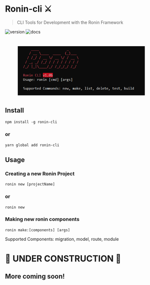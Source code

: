 # Ronin-cli ⚔️
> CLI Tools for Development with the Ronin Framework

![version](https://img.shields.io/badge/version-0.0.1b-brightgreen.svg?style=flat-square) ![docs](https://img.shields.io/badge/docs-coming%20soon-orange.svg?style=flat-square)

<h1 align="center">
	<img width="420" src="media/ronin-cli-screenshot.png" alt="Ronin-Cli">
</h1>

## Install
```console
npm install -g ronin-cli
```
### or 
```console
yarn global add ronin-cli
```

## Usage
### Creating a new Ronin Project
```
ronin new [projectName]
```
### or
```
ronin new 
```

### Making new ronin components
```
ronin make:[components] [args]
```
Supported Components: migration, model, route, module

# 🚧 UNDER CONSTRUCTION 🚧
## More coming soon!